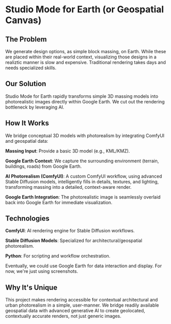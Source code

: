 # Studio Mode for Earth (or Geospatial Canvas)

## The Problem
We generate design options, as simple block massing, on Earth. While these are placed within their real-world context, visualizing those designs in a realiztic manner is slow and expensive. Traditional rendering takes days and needs specialized skills.

## Our Solution
Studio Mode for Earth rapidly transforms simple 3D massing models into photorealistic images directly within Google Earth. We cut out the rendering bottleneck by leveraging AI.

## How It Works
We bridge conceptual 3D models with photorealism by integrating ComfyUI and geospatial data:

**Massing Input**: Provide a basic 3D model (e.g., KML/KMZ).

**Google Earth Context**: We capture the surrounding environment (terrain, buildings, roads) from Google Earth.

**AI Photorealism (ComfyUI)**: A custom ComfyUI workflow, using advanced Stable Diffusion models, intelligently fills in details, textures, and lighting, transforming massing into a detailed, context-aware render.

**Google Earth Integration**: The photorealistic image is seamlessly overlaid back into Google Earth for immediate visualization.

## Technologies
**ComfyUI**: AI rendering engine for Stable Diffusion workflows.

**Stable Diffusion Models**: Specialized for architectural/geospatial photorealism.

**Python**: For scripting and workflow orchestration.

Eventually, we could use Google Earth for data interaction and display. For now, we're just using screenshots.

## Why It's Unique
This project makes  rendering accessible for contextual architectural and urban photorealism in a simple, user-manner. We bridge readily available geospatial data with advanced generative AI to create geolocated, contextually accurate renders, not just generic images.